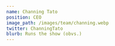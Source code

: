 ```yaml
---
name: Channing Tato
position: CEO
image_path: /images/team/channing.webp
twitter: ChanningTato
blurb: Runs the show (obvs.)
---
```

